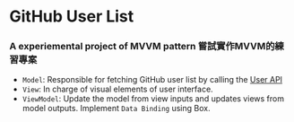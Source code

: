 # GitHub User List

### A experiemental project of MVVM pattern 嘗試實作MVVM的練習專案
- `Model`: Responsible for fetching GitHub user list by calling the <a href="https://docs.github.com/en/rest/reference/users">User API</a>
- `View`: In charge of visual elements of user interface.
- `ViewModel`: Update the model from view inputs and updates views from model outputs. Implement `Data Binding` using Box.

